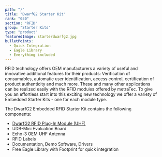 ```yaml
---
path: "/"
title: "DwarfG2 Starter Kit"
rank: "030"
section: "RFID"
group: "Starter Kits"
type: "product"
featuredImage: starterdwarfg2.jpg
bulletPoints:
  - Quick Integration
  - Eagle Library 
  - Everything included
---
```

RFID technology offers OEM manufacturers a variety of useful and innovative additional features for their products: Verification of consumables, automatic user identification, access control, certification of product authenticity and much more. These and many other applications can be realized easily with the RFID modules offered by metraTec. To give you an effortless start into this exciting new technology we offer a variety of Embedded Starter Kits - one for each module type.

The DwarfG2 Embedded RFID Starter Kit contains the following components:

* [DwarfG2 RFID Plug-In Module (UHF)](<https://www.metratec.com/en/products/rfid/modules/dwarfG2-uhf/>)
* UDB-Mini Evaluation Board
* Echo-3 OEM UHF Antenna
* RFID Labels
* Documentation, Demo Software, Drivers
* Free Eagle Library with Footprint for quick integration
